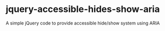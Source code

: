 jquery-accessible-hides-show-aria
=================================

A simple jQuery code to provide accessible hide/show system using ARIA
